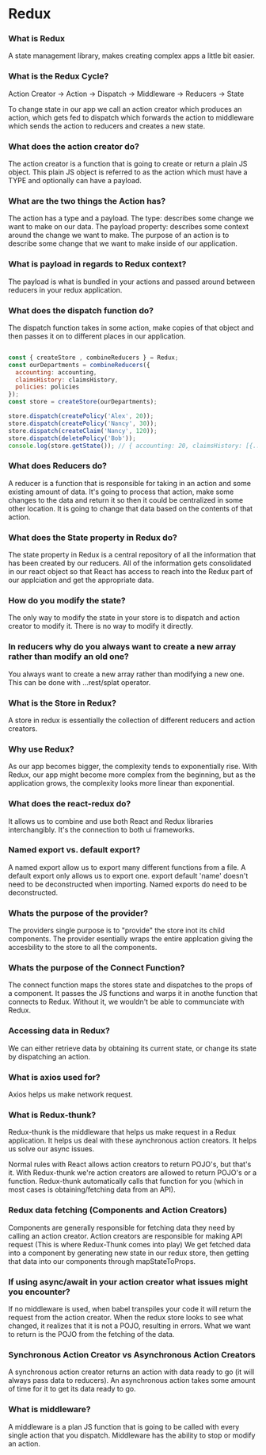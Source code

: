 # Redux

### What is Redux
A state management library, makes creating complex apps a little bit easier.

### What is the Redux Cycle?
Action Creator -> Action -> Dispatch -> Middleware -> Reducers -> State

To change state in our app we call an action creator which produces an action, which gets fed to dispatch which forwards the action to middleware which sends the action to reducers and creates a new state. 

### What does the action creator do?
The action creator is a function that is going to create or return a plain JS object. 
This plain JS object is referred to as the action which must have a TYPE and optionally can have a payload.

### What are the two things the Action has?
The action has a type and a payload. The type: describes some change we want to make on our data.
The payload property: describes some context around the change we want to make. 
The purpose of an action is to describe some change that we want to make inside of our application.

### What is payload in regards to Redux context?
The payload is what is bundled in your actions and passed around between reducers in your redux application.

### What does the dispatch function do?
The dispatch function takes in some action, make copies of that object and then passes it on to different places in our application. 

```js

const { createStore , combineReducers } = Redux;
const ourDepartments = combineReducers({
  accounting: accounting,
  claimsHistory: claimsHistory,
  policies: policies
});
const store = createStore(ourDepartments);

store.dispatch(createPolicy('Alex', 20));
store.dispatch(createPolicy('Nancy', 30));
store.dispatch(createClaim('Nancy', 120));
store.dispatch(deletePolicy('Bob'));
console.log(store.getState()); // { accounting: 20, claimsHistory: [{...}], policies: ["Alex", "Nancy"]}
```

### What does Reducers do?
A reducer is a function that is responsible for taking in an action and some existing amount of data. It's going to process that action, make some changes to the data and return it so then it could be centralized in some other location.
It is going to change that data based on the contents of that action.

### What does the State property in Redux do?
The state property in Redux is a central repository of all the information that has been created by our reducers. All of the information gets consolidated in our react object so that React has access to reach into the Redux part of our applciation and get the appropriate data. 

### How do you modify the state?
The only way to modify the state in your store is to dispatch and action creator to modify it. There is no way to modify it directly. 

### In reducers why do you always want to create a new array rather than modify an old one?
You always want to create a new array rather than modifying a new one. This can be done with ...rest/splat operator.

### What is the Store in Redux?
A store in redux is essentially the collection of different reducers and action creators.

### Why use Redux?
As our app becomes bigger, the complexity tends to exponentially rise. With Redux, our app might become more complex from the beginning, but as the application grows, the complexity looks more linear than exponential. 

### What does the react-redux do?
It allows us to combine and use both React and Redux libraries interchangibly. It's the connection to both ui frameworks.

### Named export vs. default export?
A named export allow us to export many different functions from a file. A default export only allows us to export one. export default 'name' doesn't need to be deconstructed when importing. Named exports do need to be deconstructed.

### Whats the purpose of the provider?
The providers single purpose is to "provide" the store inot its child components. The provider esentially wraps the entire applcation giving the accesbility to the store to all the components. 

### Whats the purpose of the Connect Function?
The connect function maps the stores state and dispatches to the props of a component. It passes the JS functions and warps it in anothe function that connects to Redux. Without it, we wouldn't be able to communciate with Redux. 

### Accessing data in Redux?
We can either retrieve data by obtaining its current state, or change its state by dispatching an action.

### What is axios used for?
Axios helps us make network request. 

### What is Redux-thunk?
Redux-thunk is the middleware that helps us make request in a Redux application. It helps us deal with these aynchronous action creators. It helps us solve our async issues. 

Normal rules with React allows action creators to return POJO's, but that's it. 
With Redux-thunk we're action creators are allowed to return POJO's or a function. Redux-thunk automatically calls that function for you (which in most cases is obtaining/fetching data from an API).

### Redux data fetching (Components and Action Creators)
Components are generally responsible for fetching data they need by calling an action creator. 
Action creators are responsible for making API request (This is where Redux-Thunk comes into play)
We get fetched data into a component by generating new state in our redux store, then getting that data into our components through mapStateToProps.

### If using async/await in your action creator what issues might you encounter?
If no middleware is used, when babel transpiles your code it will return the request from the action creator. When the redux store looks to see what changed, it realizes that it is not a POJO, resulting in errors. What we want to return is the POJO from the fetching of the data. 

### Synchronous Action Creator vs Asynchronous Action Creators
A synchronous action creator returns an action with data ready to go (it will always pass data to reducers).
An asynchronous action takes some amount of time for it to get its data ready to go.

### What is middleware?
A middleware is a plan JS function that is going to be called with every single action that you dispatch. Middleware has the ability to stop or modify an action.